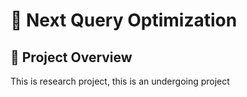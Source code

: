 # 🚀 Next Query Optimization

## 🌟 Project Overview
This is research project, this is an undergoing project



